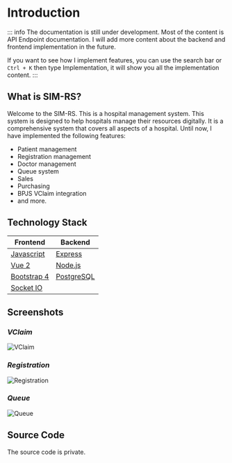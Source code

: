 # Introduction

::: info
The documentation is still under development. Most of the content is API Endpoint documentation. I will add more content about the backend and frontend implementation in the future.

If you want to see how I implement features, you can use the search bar or `Ctrl + K` then type Implementation, it will show you all the implementation content.
:::

## What is SIM-RS?

Welcome to the SIM-RS. This is a hospital management system. This system is designed to help hospitals manage their resources digitally. It is a comprehensive system that covers all aspects of a hospital. Until now, I have implemented the following features:
- Patient management
- Registration management
- Doctor management
- Queue system
- Sales
- Purchasing
- BPJS VClaim integration
- and more.

<!-- <div class="brand-tip">
  Just want to see the portfolio look like? Visit <a href="https://<<DOMAIN_URL>>">live demo</a>.
</div> -->

## Technology Stack

| Frontend | Backend |
| --- | --- |
| [Javascript](https://www.javascript.com/) | [Express](https://expressjs.com/) |
| [Vue 2](https://v2.vuejs.org/) | [Node.js](https://nodejs.org/) |
| [Bootstrap 4](https://getbootstrap.com/) | [PostgreSQL](https://www.postgresql.org/) |
| [Socket IO](https://socket.io/) | |


<!-- ### Frontend
- [Javascript](https://www.javascript.com/)
- [Vue 2](https://v2.vuejs.org/)
- [Bootstrap 4](https://getbootstrap.com/)

### Backend
- [Express](https://expressjs.com/)
- [Node.js](https://nodejs.org/)
- [PostgreSQL](https://www.postgresql.org/)
-->

## Screenshots


### ***VClaim***

<img src="https://media.licdn.com/dms/image/v2/D562DAQFg_HqwCYbnYw/profile-treasury-image-shrink_800_800/profile-treasury-image-shrink_800_800/0/1703740133272?e=1732377600&v=beta&t=VZ7fD4elEZhRs8HHO8AkiGTgA1V2rW4wVwZqcfsyexI" alt="VClaim">

### ***Registration***

<img src="https://media.licdn.com/dms/image/v2/D562DAQH76upRjpfbcg/profile-treasury-image-shrink_800_800/profile-treasury-image-shrink_800_800/0/1703739461364?e=1732377600&v=beta&t=6rUAk1saVLunyp5suhAqb8pSYRu6cPJ6CikCg45P08g" alt="Registration">

### ***Queue***

<img src="https://media.licdn.com/dms/image/v2/D562DAQHzNBg5-O9Eeg/profile-treasury-image-shrink_800_800/profile-treasury-image-shrink_800_800/0/1703739317069?e=1732377600&v=beta&t=f9Bqa1Y4T_BRU9AoYtWmxtKVzu_O4lNdJWJF70hgXRo" alt="Queue">

## Source Code

The source code is private.

